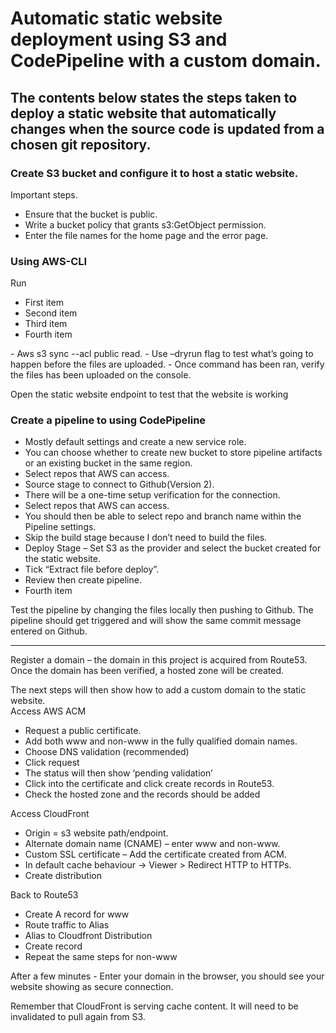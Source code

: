 <h1>Automatic static website deployment using S3 and CodePipeline with a custom domain.</h1>

<h2> The contents below states the steps taken to deploy a static website that automatically changes when the source code is updated from a chosen git repository. </h2>

<h3>Create S3 bucket and configure it to host a static website. </h3>
Important steps.
<ul>
  <li>Ensure that the bucket is public.</li>
  <li>Write a bucket policy that grants s3:GetObject permission.</li>
  <li>Enter the file names for the home page and the error page.</li>
</ul>




<h3>Using AWS-CLI</h3>
Run
<ul>
  <li>First item</li>
  <li>Second item</li>
  <li>Third item</li>
  <li>Fourth item</li>
</ul>
-	Aws s3 sync <local directory> <remote bucket> --acl public read.
-	Use –dryrun flag to test what’s going to happen before the files are uploaded.
-	Once command has been ran, verify the files has been uploaded on the console.

Open the static website endpoint to test that the website is working<br>
  
<h3>Create a pipeline to using CodePipeline</h3>
<ul>
  <li>Mostly default settings and create a new service role.</li>
  <li>You can choose whether to create new bucket to store pipeline artifacts or an existing bucket in the same region.</li>
  <li>Select repos that AWS can access.</li>
  <li>Source stage to connect to Github(Version 2).</li>

  <li>There will be a one-time setup verification for the connection.</li>
  <li>Select repos that AWS can access.</li>
  <li>You should then be able to select repo and branch name within the Pipeline settings.</li>
  <li>Skip the build stage because I don’t need to build the files.</li>

  <li>Deploy Stage – Set S3 as the provider and select the bucket created for the static website.</li>
  <li>Tick “Extract file before deploy”.</li>
  <li>Review then create pipeline.</li>
  <li>Fourth item</li>
</ul>
  
Test the pipeline by changing the files locally then pushing to Github.
The pipeline should get triggered and will show the same commit message entered on Github.

---------------------------------------------------------------------------  
Register a domain – the domain in this project is acquired from Route53. <br>
Once the domain has been verified, a hosted zone will be created. 


The next steps will then show how to add a custom domain to the static website.<br>
Access AWS ACM<br>
<ul>
  <li>Request a public certificate.</li>
  <li>Add both www and non-www in the fully qualified domain names.</li>
  <li>Choose DNS validation (recommended)</li>
  <li>Click request</li>
  <li>The status will then show ‘pending validation’</li>
  <li>Click into the certificate and click create records in Route53.</li>
  <li>Check the hosted zone and the records should be added</li>
</ul>

Access CloudFront<br>
<ul>
  <li>Origin = s3 website path/endpoint.</li>
  <li>Alternate domain name (CNAME) – enter www and non-www.</li>
  <li>Custom SSL certificate – Add the certificate created from ACM.</li>
  <li>In default cache behaviour -> Viewer > Redirect HTTP to HTTPs.</li>
  <li>Create distribution</li>
</ul>

Back to Route53<br>
<ul>
  <li>Create A record for www</li>
  <li>Route traffic to Alias</li>
  <li>Alias to Cloudfront Distribution</li>
  <li>Create record</li>
  <li>Repeat the same steps for non-www </li>
</ul>

After a few minutes - Enter your domain in the browser, you should see your website showing as secure connection.

Remember that CloudFront is serving cache content. It will need to be invalidated to pull again from S3.

